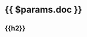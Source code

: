 # {{ $params.doc  }}

## {{h2}}

<script setup lang="ts">
import { data } from '../data/Document.data.ts';
import { ref, onMounted } from 'vue';
const h2 = ref('g567');
onMounted(() => {
  
});
</script>
